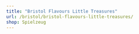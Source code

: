 ```yaml
---
title: "Bristol Flavours Little Treasures"
url: /bristol/bristol-flavours-little-treasures/
shop: Spielzeug
---
```

